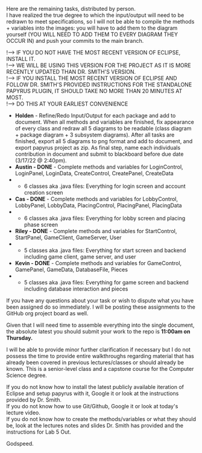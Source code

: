 Here are the remaining tasks, distributed by person. <br>I have realized the true degree to which the input/output will need to be redrawn to meet specifications, so I will not be able to compile the methods + variables into the images: you will have to add them to the diagram yourself (YOU WILL NEED TO ADD THEM TO EVERY DIAGRAM THEY OCCUR IN) and push your commits to the main branch.

!--> IF YOU DO NOT HAVE THE MOST RECENT VERSION OF ECLIPSE, INSTALL IT. <br>!--> WE WILL BE USING THIS VERSION FOR THE PROJECT AS IT IS MORE RECENTLY UPDATED THAN DR. SMITH'S VERSION. <br>!--> IF YOU INSTALL THE MOST RECENT VERSION OF ECLIPSE AND FOLLOW DR. SMITH'S PROVIDED INSTRUCTIONS FOR THE STANDALONE PAPYRUS PLUGIN, IT SHOULD TAKE NO MORE THAN 20 MINUTES AT MOST. <br>!--> DO THIS AT YOUR EARLIEST CONVENIENCE

* **Holden** - Refine/Redo Input/Output for each package and add to document. When all methods and variables are finished, fix appearance of every class and redraw all 5 diagrams to be readable (class diagram + package diagram + 3 subsystem diagrams). After all tasks are finished, export all 5 diagrams to png format and add to document, and export papyrus project as zip. As final step, name each individuals contribution in document and submit to blackboard before due date (3/17/22 @ 2:40pm).
* **Austin - DONE** - Complete methods and variables for LoginControl, LoginPanel, LoginData, CreateControl, CreatePanel, CreateData     
* - 6 classes aka .java files: Everything for login screen and account creation screen
* **Cas - DONE**    - Complete methods and variables for LobbyControl, LobbyPanel, LobbyData, PlacingControl, PlacingPanel, PlacingData 
* - 6 classes aka .java files: Everything for lobby screen and placing phase screen
* **Riley - DONE**  - Complete methods and variables for StartControl, StartPanel, GameClient, GameServer, User                        
* - 5 classes aka .java files: Everything for start screen and backend including game client, game server, and user
* **Kevin - DONE**  - Complete methods and variables for GameControl, GamePanel, GameData, DatabaseFile, Pieces                         
* - 5 classes aka .java files: Everything for game screen and backend including database interaction and pieces

If you have any questions about your task or wish to dispute what you have been assigned do so immediately. I will be posting these assignments to the GitHub org project board as well.

Given that I will need time to assemble everything into the single document, the absolute latest you should submit your work to the repo is **11:00am on Thursday.**

I will be able to provide minor further clarification if necessary but I do not possess the time to provide entire walkthroughs regarding material that has already been covered in previous lectures/classes or should already be known. This is a senior-level class and a capstone course for the Computer Science degree.

If you do not know how to install the latest publicly available iteration of Eclipse and setup papyrus with it, Google it or look at the instructions provided by Dr. Smith.
<br>If you do not know how to use Git/Github, Google it or look at today's lecture video.
<br>If you do not know how to create the methods/variables or what they should be, look at the lectures notes and slides Dr. Smith has provided and the instructions for Lab 5 Out.

Godspeed.
